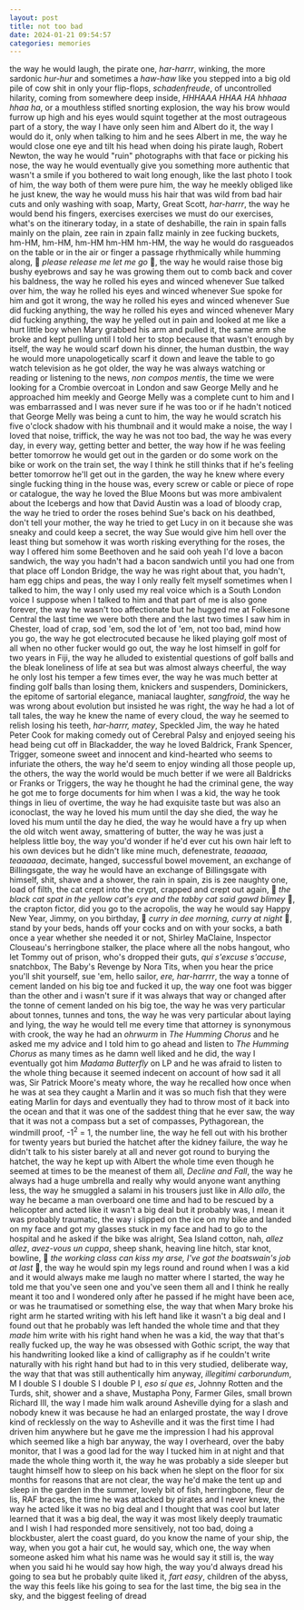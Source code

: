 ```yaml
---
layout: post
title: not too bad
date: 2024-01-21 09:54:57
categories: memories
---
```


the way he would laugh, the pirate one, *har-harrr*, winking, the more
sardonic *hur-hur* and sometimes a *haw-haw* like you stepped into a
big old pile of cow shit in only your flip-flops, *schadenfreude*, of
uncontrolled hilarity, coming from somewhere deep inside, *HHHAAA HHAA
HA hhhaaa hhaa ha*, or a mouthless stifled snorting explosion, the way
his brow would furrow up high and his eyes would squint together at
the most outrageous part of a story, the way I have only seen him and
Albert do it, the way I would do it, only when talking to him and he
sees Albert in me, the way he would close one eye and tilt his head
when doing his pirate laugh, Robert Newton, the way he would "ruin"
photographs with that face or picking his nose, the way he would
eventually give you something more authentic that wasn't a smile if
you bothered to wait long enough, like the last photo I took of him,
the way both of them were pure him, the way he meekly obliged like he
just knew, the way he would muss his hair that was wild from bad hair
cuts and only washing with soap, Marty, Great Scott, *har-harrr*, the
way he would bend his fingers, exercises exercises we must do our
exercises, what's on the itinerary today, in a state of deshabille,
the rain in spain falls mainly on the plain, zee rain in zpain fallz
mainly in zee fucking buckets, hm-HM, hm-HM, hm-HM hm-HM hm-HM, the
way he would do rasgueados on the table or in the air or finger a
passage rhythmically while humming along, 🎵 *please release me let me
go* 🎵, the way he would raise those big bushy eyebrows and say he was
growing them out to comb back and cover his baldness, the way he
rolled his eyes and winced whenever Sue talked over him, the way he
rolled his eyes and winced whenever Sue spoke for him and got it
wrong, the way he rolled his eyes and winced whenever Sue did fucking
anything, the way he rolled his eyes and winced whenever Mary did
fucking anything, the way he yelled out in pain and looked at me like
a hurt little boy when Mary grabbed his arm and pulled it, the same
arm she broke and kept pulling until I told her to stop because that
wasn't enough by itself, the way he would scarf down his dinner, the
human dustbin, the way he would more unapologetically scarf it down
and leave the table to go watch television as he got older, the way he
was always watching or reading or listening to the news, *non compos
mentis*, the time we were looking for a Crombie overcoat in London and
saw George Melly and he approached him meekly and George Melly was a
complete cunt to him and I was embarrassed and I was never sure if he
was too or if he hadn't noticed that George Melly was being a cunt to
him, the way he would scratch his five o'clock shadow with his
thumbnail and it would make a noise, the way I loved that noise,
triffick, the way he was not too bad, the way he was every day, in
every way, getting better and better, the way how if he was feeling
better tomorrow he would get out in the garden or do some work on the
bike or work on the train set, the way I think he still thinks that if
he's feeling better tomorrow he'll get out in the garden, the way he
knew where every single fucking thing in the house was, every screw or
cable or piece of rope or catalogue, the way he loved the Blue Moons
but was more ambivalent about the Icebergs and how that David Austin
was a load of bloody crap, the way he tried to order the roses behind
Sue's back on his deathbed, don't tell your mother, the way he tried
to get Lucy in on it because she was sneaky and could keep a secret,
the way Sue would give him hell over the least thing but somehow it
was worth risking everything for the roses, the way I offered him some
Beethoven and he said ooh yeah I'd love a bacon sandwich, the way you
hadn't had a bacon sandwich until you had one from that place off
London Bridge, the way he was right about that, you hadn't, ham egg
chips and peas, the way I only really felt myself sometimes when I
talked to him, the way I only used my real voice which is a South
London voice I suppose when I talked to him and that part of me is
also gone forever, the way he wasn't too affectionate but he hugged me
at Folkesone Central the last time we were both there and the last two
times I saw him in Chester, load of crap, sod 'em, sod the lot of 'em,
not too bad, mind how you go, the way he got electrocuted because he
liked playing golf most of all when no other fucker would go out, the
way he lost himself in golf for two years in Fiji, the way he alluded
to existential questions of golf balls and the bleak loneliness of
life at sea but was almost always cheerful, the way he only lost his
temper a few times ever, the way he was much better at finding golf
balls than losing them, knickers and suspenders, Dominickers, the
epitome of sartorial elegance, maniacal laughter, *sangfroid*, the way
he was wrong about evolution but insisted he was right, the way he had
a lot of tall tales, the way he knew the name of every cloud, the way
he seemed to relish losing his teeth, *har-harrr, matey*, Speckled
Jim, the way he hated Peter Cook for making comedy out of Cerebral
Palsy and enjoyed seeing his head being cut off in Blackadder, the way
he loved Baldrick, Frank Spencer, Trigger, someone sweet and innocent
and kind-hearted who seems to infuriate the others, the way he'd seem
to enjoy winding all those people up, the others, the way the world
would be much better if we were all Baldricks or Franks or Triggers,
the way he thought he had the criminal gene, the way he got me to
forge documents for him when I was a kid, the way he took things in
lieu of overtime, the way he had exquisite taste but was also an
iconoclast, the way he loved his mum until the day she died, the way
he loved his mum until the day he died, the way he would have a fry up
when the old witch went away, smattering of butter, the way he was
just a helpless little boy, the way you'd wonder if he'd ever cut his
own hair left to his own devices but he didn't like mine much,
defenestrate, *teaaaaa, teaaaaaa*, decimate, hanged, successful bowel
movement, an exchange of Billingsgate, the way he would have an
exchange of Billingsgate with himself, shit, shave and a shower, the
rain in spain, zis is zee naughty one, load of filth, the cat crept
into the crypt, crapped and crept out again, 🎵 *the black cat spat in
the yellow cat's eye and the tabby cat said gawd blimey* 🎵, the
crapton fictor, did you go to the acropolis, the way he would say
Happy New Year, Jimmy, on you birthday, 🎵 *curry in dee morning,
curry at night* 🎵, stand by your beds, hands off your cocks and on
with your socks, a bath once a year whether she needed it or not,
Shirley MaClaine, Inspector Clouseau's herringbone stalker, the place
where all the nobs hangout, who let Tommy out of prison, who's dropped
their guts, *qui s'excuse s'accuse*, snatchbox, The Baby's Revenge by
Nora Tits, when you hear the price you'll shit yourself, sue 'em,
hello sailor, *ere, har-harrrr*, the way a tonne of cement landed on
his big toe and fucked it up, the way one foot was bigger than the
other and i wasn't sure if it was always that way or changed after the
tonne of cement landed on his big toe, the way he was very particular
about tonnes, tunnes and tons, the way he was very particular about
laying and lying, the way he would tell me every time that attorney is
synonymous with crook, the way he had an *ohrwurm* in *The Humming
Chorus* and he asked me my advice and I told him to go ahead and
listen to *The Humming Chorus* as many times as he damn well liked and
he did, the way I eventually got him *Madama Butterfly* on LP and he
was afraid to listen to the whole thing because it seemed indecent on
account of how sad it all was, Sir Patrick Moore's meaty whore, the
way he recalled how once when he was at sea they caught a Marlin and
it was so much fish that they were eating Marlin for days and
eventually they had to throw most of it back into the ocean and that
it was one of the saddest thing that he ever saw, the way that it was
not a compass but a set of compasses, Pythagorean, the windmill proof,
-1<sup>2</sup> = 1, the number line, the way he fell out with his
brother for twenty years but buried the hatchet after the kidney
failure, the way he didn't talk to his sister barely at all and never
got round to burying the hatchet, the way he kept up with Albert the
whole time even though he seemed at times to be the meanest of them
all, *Decline and Fall*, the way he always had a huge umbrella and
really why would anyone want anything less, the way he smuggled a
salami in his trousers just like in *Allo allo*, the way he became a
man overboard one time and had to be rescued by a helicopter and acted
like it wasn't a big deal but it probably was, I mean it was probably
traumatic, the way i slipped on the ice on my bike and landed on my
face and got my glasses stuck in my face and had to go to the hospital
and he asked if the bike was alright, Sea Island cotton, nah, *allez
allez*, *avez-vous un cuppa*, sheep shank, heaving line hitch, star
knot, bowline, 🎵 *the working class can kiss my arse, I've got the
boatswain's job at last* 🎵, the way he would spin my legs round and
round when I was a kid and it would always make me laugh no matter
where I started, the way he told me that you've seen one and you've
seen them all and I think he really meant it too and I wondered only
after he passed if he might have been ace, or was he traumatised or
something else, the way that when Mary broke his right arm he started
writing with his left hand like it wasn't a big deal and I found out
that he probably was left handed the whole time and that they *made*
him write with his right hand when he was a kid, the way that that's
really fucked up, the way he was obsessed with Gothic script, the way
that his handwriting looked like a kind of calligraphy as if he
couldn't write naturally with his right hand but had to in this very
studied, deliberate way, the way that that was still authentically him
anyway, *illegitimi carborundum*, M I double S I double S I double P
I, *eso sí que es*, Johnny Rotten and the Turds, shit, shower and a
shave, Mustapha Pony, Farmer Giles, small brown Richard III, the way I
made him walk around Asheville dying for a slash and nobody knew it
was because he had an enlarged prostate, the way I drove kind of
recklessly on the way to Asheville and it was the first time I had
driven him anywhere but he gave me the impression I had his approval
which seemed like a high bar anyway, the way I overheard, over the
baby monitor, that I was a good lad for the way I tucked him in at
night and that made the whole thing worth it, the way he was probably
a side sleeper but taught himself how to sleep on his back when he
slept on the floor for six months for reasons that are not clear, the
way he'd make the tent up and sleep in the garden in the summer,
lovely bit of fish, herringbone, fleur de lis, RAF braces, the time he
was attacked by pirates and I never knew, the way he acted like it was
no big deal and I thought that was cool but later learned that it was
a big deal, the way it was most likely deeply traumatic and I wish I
had responded more sensitively, not too bad, doing a blockbuster,
alert the coast guard, do you know the name of your ship, the way,
when you got a hair cut, he would say, which one, the way when someone
asked him what his name was he would say it still is, the way when you
said hi he would say how high, the way you'd always dread his going to
sea but he probably quite liked it, *fart easy*, children of the
abyss, the way this feels like his going to sea for the last time, the
big sea in the sky, and the biggest feeling of dread
